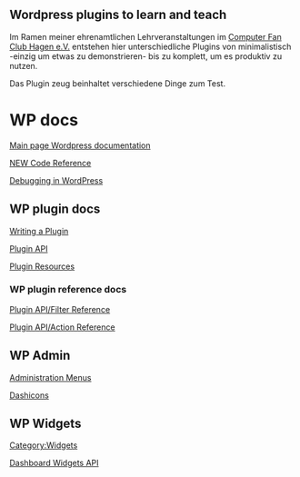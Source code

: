 ## Wordpress plugins to learn and teach
Im Ramen meiner ehrenamtlichen Lehrveranstaltungen im [Computer Fan Club Hagen e.V.](http://www.cfc-hagen.de/)
entstehen hier unterschiedliche Plugins von minimalistisch -einzig um etwas zu demonstrieren- bis zu komplett, um es produktiv zu nutzen.

Das Plugin zeug beinhaltet verschiedene Dinge zum Test.

# WP docs
[Main page Wordpress documentation](https://codex.wordpress.org)

[NEW Code Reference](https://developer.wordpress.org/reference)

[Debugging in WordPress](https://codex.wordpress.org/Debugging_in_WordPress)

## WP plugin docs
[Writing a Plugin](https://codex.wordpress.org/Writing_a_Plugin)

[Plugin API](https://codex.wordpress.org/Plugin_API)

[Plugin Resources](https://codex.wordpress.org/Plugin_Resources)

### WP plugin reference docs
[Plugin API/Filter Reference](https://codex.wordpress.org/Plugin_API/Filter_Reference)

[Plugin API/Action Reference](https://codex.wordpress.org/Plugin_API/Action_Reference)

## WP Admin
[Administration Menus](https://codex.wordpress.org/Administration_Menus)

[Dashicons](https://developer.wordpress.org/resource/dashicons)

## WP Widgets

[Category:Widgets](https://codex.wordpress.org/Category:Widgets)

[Dashboard Widgets API](https://codex.wordpress.org/Dashboard_Widgets_API)
